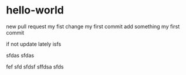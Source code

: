 # hello-world
new pull request
my fist change
my first commit add something
my first commit


if not update lately
isfs

sfdas
sfdas

fef
sfd
sfdsf
sffdsa
sfds
